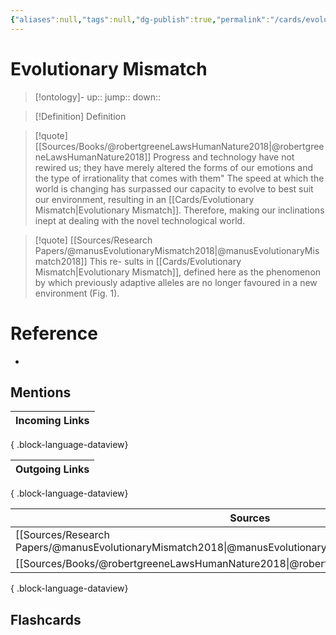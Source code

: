 ```yaml
---
{"aliases":null,"tags":null,"dg-publish":true,"permalink":"/cards/evolutionary-mismatch/","dgPassFrontmatter":true}
---
```


# Evolutionary Mismatch

> [!ontology]-
> up:: 
> jump:: 
> down:: 

> [!Definition] Definition

> [!quote] [[Sources/Books/@robertgreeneLawsHumanNature2018\|@robertgreeneLawsHumanNature2018]]
> Progress and technology have not rewired us; they have merely altered the forms of our emotions and the type of irrationality that comes with them"
> The speed at which the world is changing has surpassed our capacity to evolve to best suit our environment, resulting in an [[Cards/Evolutionary Mismatch\|Evolutionary Mismatch]]. Therefore, making our inclinations inept at dealing with the novel technological world.

> [!quote] [[Sources/Research Papers/@manusEvolutionaryMismatch2018\|@manusEvolutionaryMismatch2018]]
> This re- sults in [[Cards/Evolutionary Mismatch\|Evolutionary Mismatch]], defined here as the phenomenon by which previously adaptive alleles are no longer favoured in a new environment (Fig. 1).

# Reference

- 

## Mentions

| Incoming Links |
| -------------- |

{ .block-language-dataview}

| Outgoing Links |
| -------------- |

{ .block-language-dataview}

| Sources                                                                                       |
| --------------------------------------------------------------------------------------------- |
| [[Sources/Research Papers/@manusEvolutionaryMismatch2018\|@manusEvolutionaryMismatch2018]] |
| [[Sources/Books/@robertgreeneLawsHumanNature2018\|@robertgreeneLawsHumanNature2018]]       |

{ .block-language-dataview}

## Flashcards
